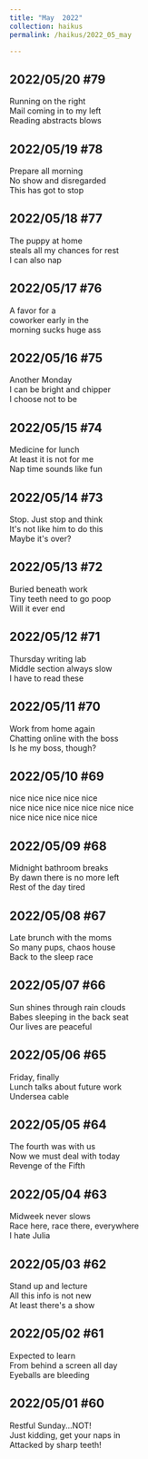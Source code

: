 ```yaml
---
title: "May  2022"
collection: haikus
permalink: /haikus/2022_05_may

---
```

## 2022/05/20 #79
Running on the right \
Mail coming in to my left \
Reading abstracts blows

## 2022/05/19 #78
Prepare all morning \
No show and disregarded \
This has got to stop

## 2022/05/18 #77
The puppy at home \
steals all my chances for rest \
I can also nap

## 2022/05/17 #76
A favor for a \
coworker early in the  \
morning sucks huge ass

## 2022/05/16 #75
Another Monday \
I can be bright and chipper \
I choose not to be

## 2022/05/15 #74
Medicine for lunch \
At least it is not for me \
Nap time sounds like fun

## 2022/05/14 #73
Stop. Just stop and think \
It's not like him to do this \
Maybe it's over?

## 2022/05/13 #72
Buried beneath work \
Tiny teeth need to go poop \
Will it ever end

## 2022/05/12 #71
Thursday writing lab \
Middle section always slow \
I have to read these

## 2022/05/11 #70
Work from home again \
Chatting online with the boss \
Is he my boss, though?

## 2022/05/10 #69
nice nice nice nice nice \
nice nice nice nice nice nice nice \
nice nice nice nice nice

## 2022/05/09 #68
Midnight bathroom breaks \
By dawn there is no more left \
Rest of the day tired

## 2022/05/08 #67
Late brunch with the moms \
So many pups, chaos house \
Back to the sleep race

## 2022/05/07 #66
Sun shines through rain clouds\
Babes sleeping in the back seat \
Our lives are peaceful

## 2022/05/06 #65
Friday, finally\
Lunch talks about future work \
Undersea cable

## 2022/05/05 #64
The fourth was with us \
Now we must deal with today \
Revenge of the Fifth

## 2022/05/04 #63
Midweek never slows \
Race here, race there, everywhere \
I hate Julia

## 2022/05/03 #62
Stand up and lecture \
All this info is not new \
At least there's a show

## 2022/05/02 #61
Expected to learn \
From behind a screen all day \
Eyeballs are bleeding

## 2022/05/01 #60
Restful Sunday...NOT! \
Just kidding, get your naps in \
Attacked by sharp teeth!


<!-- Tana on eesti
vabariigiaastapaev
joogid koigile -->



<!-- Heading 1
======

Heading 2  
======

Heading 3
====== -->
